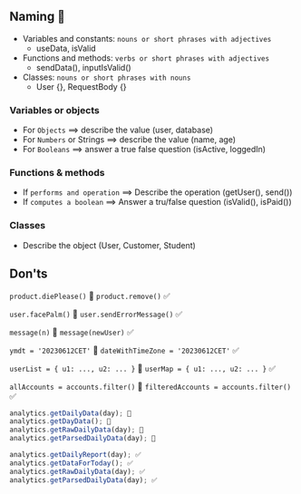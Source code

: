 ## Naming 🔖
* Variables and constants: `nouns or short phrases with adjectives`
  * useData, isValid
* Functions and methods: `verbs or short phrases with adjectives`
  * sendData(), inputIsValid()
* Classes: `nouns or short phrases with nouns`
  * User {}, RequestBody {}

### Variables or objects
* For `Objects` ==> describe the value (user, database)
* For `Numbers` or Strings ==> describe the value (name, age)
* For `Booleans` ==> answer a true false question (isActive, loggedIn) 

### Functions & methods
* If `performs and operation` ==> Describe the operation (getUser(), send())
* If `computes a boolean` ==> Answer a tru/false question (isValid(), isPaid())

### Classes
* Describe the object (User, Customer, Student)

## Don'ts
`product.diePlease()` 💩
`product.remove()` ✅

`user.facePalm()` 💩
`user.sendErrorMessage()` ✅

`message(n)` 💩
`message(newUser)` ✅

`ymdt = '20230612CET'` 💩
`dateWithTimeZone = '20230612CET'` ✅

`userList = { u1: ..., u2: ... }` 💩
`userMap = { u1: ..., u2: ... }` ✅

`allAccounts = accounts.filter()` 💩
`filteredAccounts = accounts.filter()` ✅

```js
analytics.getDailyData(day); 💩
analytics.getDayData(); 💩
analytics.getRawDailyData(day); 💩
analytics.getParsedDailyData(day); 💩
``` 

```js
analytics.getDailyReport(day); ✅
analytics.getDataForToday(); ✅
analytics.getRawDailyData(day); ✅
analytics.getParsedDailyData(day); ✅
``` 
